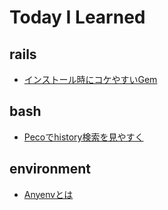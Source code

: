 # Today I Learned
## rails
- [インストール時にコケやすいGem](rails/easily-failed-to-install-gems.md)

## bash
- [Pecoでhistory検索を見やすく](bash/peco-history.md)

## environment
- [Anyenvとは](environment/anyenv.md)
